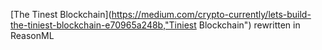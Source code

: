 [The Tinest Blockchain](https://medium.com/crypto-currently/lets-build-the-tiniest-blockchain-e70965a248b,"Tiniest Blockchain") rewritten in ReasonML
